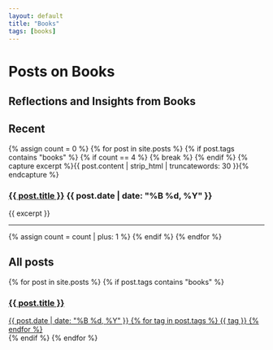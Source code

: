 ```yaml
---
layout: default
title: "Books"
tags: [books]
---
```


# Posts on Books
## Reflections and Insights from Books

<section class="recent-posts">
    <h2>Recent</h2>
    <div>
        {% assign count = 0 %}
        {% for post in site.posts %}
            {% if post.tags contains "books" %}
                {% if count == 4 %}
                    {% break %}
                {% endif %}
                {% capture excerpt %}{{ post.content | strip_html | truncatewords: 30 }}{% endcapture %}
                <article>
                    <h3 class="post-title">
                        <a href="{{ post.url }}">{{ post.title }}</a>
                        <span class="post-date">{{ post.date | date: "%B %d, %Y" }}</span>
                    </h3>
                    <p class="post-excerpt">{{ excerpt }}</p>
                </article>
                <hr>
                {% assign count = count | plus: 1 %}
            {% endif %}
        {% endfor %}
    </div>
</section>

<section class="Book-posts">
    <h2>All posts</h2>
    <div class="post-cloud">
        {% for post in site.posts %}
            {% if post.tags contains "books" %}
            <a href="{{ post.url }}" class="post-preview-link">
                <article>
                    <h3 class="post-title">{{ post.title }}</h3>
                    <div class="post-meta">
                        <span class="post-date">{{ post.date | date: "%B %d, %Y" }}</span>
                        {% for tag in post.tags %}
                            <span class="post-tag">{{ tag }}</span>
                        {% endfor %}
                    </div>
                </article>
            </a>
            {% endif %}
        {% endfor %}
    </div>
</section>
